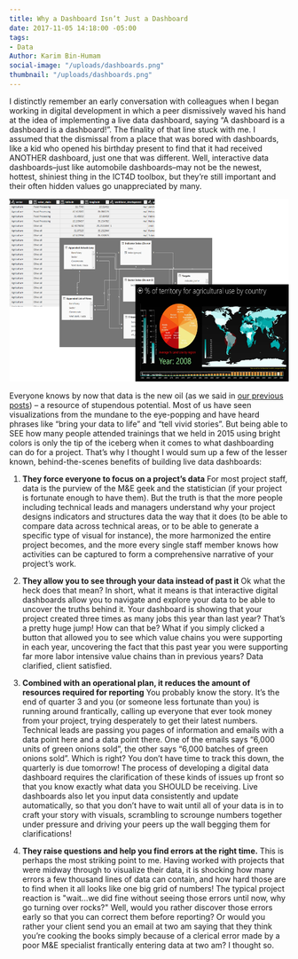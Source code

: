 ```yaml
---
title: Why a Dashboard Isn’t Just a Dashboard
date: 2017-11-05 14:18:00 -05:00
tags:
- Data
Author: Karim Bin-Humam
social-image: "/uploads/dashboards.png"
thumbnail: "/uploads/dashboards.png"
---
```


I distinctly remember an early conversation with colleagues when I began working in digital development in which a peer dismissively waved his hand at the idea of implementing a live data dashboard, saying “A dashboard is a dashboard is a dashboard!”. The finality of that line stuck with me. I assumed that the dismissal from a place that was bored with dashboards, like a kid who opened his birthday present to find that it had received ANOTHER dashboard, just one that was different. Well, interactive data dashboards–just like automobile dashboards–may not be the newest, hottest, shiniest thing in the ICT4D toolbox, but they’re still important and their often hidden values go unappreciated by many.

![dashboards-81776e.png](/uploads/dashboards-81776e.png)

<!--more-->

Everyone knows by now that data is the new oil (as we said in [our previous posts](https://dai-global-digital.com/tags/?tag=data-management-series)) – a resource of stupendous potential. Most of us have seen visualizations from the mundane to the eye-popping and have heard phrases like “bring your data to life” and “tell vivid stories”. But being able to SEE how many people attended trainings that we held in 2015 using bright colors is only the tip of the iceberg when it comes to what dashboarding can do for a project. That’s why I thought I would sum up a few of the lesser known, behind-the-scenes benefits of building live data dashboards:

1. **They force everyone to focus on a project’s data**
   For most project staff, data is the purview of the M&E geek and the statistician (if your project is fortunate enough to have them). But the truth is that the more people including technical leads and managers understand why your project designs indicators and structures data the way that it does (to be able to compare data across technical areas, or to be able to generate a specific type of visual for instance), the more harmonized the entire project becomes, and the more every single staff member knows how activities can be captured to form a comprehensive narrative of your project’s work.
2. **They allow you to see through your data instead of past it**
   Ok what the heck does that mean? In short, what it means is that interactive digital dashboards allow you to navigate and explore your data to be able to uncover the truths behind it. Your dashboard is showing that your project created three times as many jobs this year than last year? That’s a pretty huge jump! How can that be? What if you simply clicked a button that allowed you to see which value chains you were supporting in each year, uncovering the fact that this past year you were supporting far more labor intensive value chains than in previous years? Data clarified, client satisfied.

3. **Combined with an operational plan, it reduces the amount of resources required for reporting**
You probably know the story. It’s the end of quarter 3 and you (or someone less fortunate than you) is running around frantically, calling up everyone that ever took money from your project, trying desperately to get their latest numbers. Technical leads are passing you pages of information and emails with a data point here and a data point there. One of the emails says “6,000 units of green onions sold”, the other says “6,000 batches of green onions sold”. Which is right? You don’t have time to track this down, the quarterly is due tomorrow! The process of developing a digital data dashboard requires the clarification of these kinds of issues up front so that you know exactly what data you SHOULD be receiving. Live dashboards also let you input data consistently and update automatically, so that you don’t have to wait until all of your data is in to craft your story with visuals, scrambling to scrounge numbers together under pressure and driving your peers up the wall begging them for clarifications!

4. **They raise questions and help you find errors at the right time.**
   This is perhaps the most striking point to me. Having worked with projects that were midway through to visualize their data, it is shocking how many errors a few thousand lines of data can contain, and how hard those are to find when it all looks like one big grid of numbers! The typical project reaction is "wait...we did fine without seeing those errors until now, why go turning over rocks?" Well, would you rather discover those errors early so that you can correct them before reporting? Or would you rather your client send you an email at two am saying that they think you’re cooking the books simply because of a clerical error made by a poor M&E specialist frantically entering data at two am? I thought so.